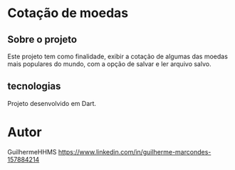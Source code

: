 # Cotação de moedas

## Sobre o projeto

Este projeto tem como finalidade, exibir a cotação de algumas das moedas mais populares do mundo, com a opção de salvar e ler  arquivo salvo.



## tecnologias

Projeto desenvolvido em Dart.

# Autor

GuilhermeHHMS
https://www.linkedin.com/in/guilherme-marcondes-157884214
